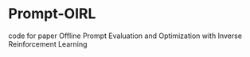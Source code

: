 # Prompt-OIRL
code for paper Offline Prompt Evaluation and Optimization with Inverse Reinforcement Learning
